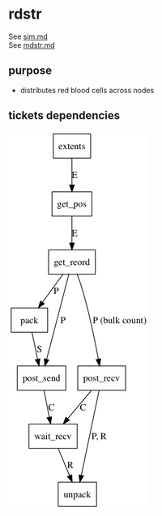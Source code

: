 # rdstr

See [sim.md](../sim.md)  
See [mdstr.md](../mdstr/mdstr.md)  

## purpose

* distributes red blood cells across nodes

## tickets dependencies

![alt text](graphviz/deps.png)
